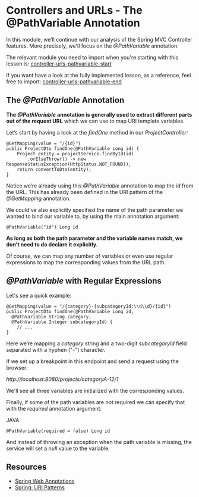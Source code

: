 # Controllers and URLs - The @PathVariable Annotation

In this module, we’ll continue with our analysis of the Spring MVC Controller features. More precisely, we'll focus on the _@PathVariable_ annotation.

The relevant module you need to import when you're starting with this lesson is: [controller-urls-pathvariable-start](https://github.com/eugenp/learn-spring/tree/module8/controller-urls-pathvariable-start)

If you want have a look at the fully implemented lesson, as a reference, feel free to import: [controller-urls-pathvariable-end](https://github.com/eugenp/learn-spring/tree/module8/controller-urls-pathvariable-end)

## The _@PathVariable_ Annotation

**The** **_@PathVariable_** **annotation is generally used to extract different parts out of the request URL** which we can use to map URI template variables.

Let’s start by having a look at the _findOne_ method in our _ProjectController:_

```
@GetMapping(value = "/{id}")
public ProjectDto findOne(@PathVariable Long id) {
    Project entity = projectService.findById(id)
        .orElseThrow(() -> new ResponseStatusException(HttpStatus.NOT_FOUND));
    return convertToDto(entity);
}
```

Notice we’re already using this _@PathVariable_ annotation to map the _id_ from the URL. This has already been defined in the URI pattern of the _@GetMapping_ annotation.

We could've also explicitly specified the name of the path parameter we wanted to bind our variable to, by using the main annotation argument:

```
@PathVariable("id") Long id
```

**As long as both the path parameter and the variable names match, we don’t need to do declare it explicitly.**

Of course, we can map any number of variables or even use regular expressions to map the corresponding values from the URL path.

## _@PathVariable_ with Regular Expressions

Let's see a quick example:

```
@GetMapping(value = "/{category}-{subcategoryId:\\d\\d}/{id}")
public ProjectDto findOne(@PathVariable Long id,
  @PathVariable String category,
  @PathVariable Integer subcategoryId) {
    // ...
}
```

Here we’re mapping a _category_ string and a two-digit _subcategoryId_ field separated with a hyphen ("_\-_") character.

If we set up a breakpoint in this endpoint and send a request using the browser:

_http://localhost:8080/projects/categoryA-12/1_

We'll see all three variables are initialized with the corresponding values.

Finally, if some of the path variables are not required we can specify that with the _required_ annotation argument:

JAVA

`@PathVariable(required = false) Long id`

And instead of throwing an exception when the path variable is missing, the service will set a _null_ value to the variable.

## Resources
- [Spring Web Annotations](https://www.baeldung.com/spring-mvc-annotations)
- [Spring: URI Patterns](https://docs.spring.io/spring/docs/current/spring-framework-reference/web.html#mvc-ann-requestmapping-uri-templates)
